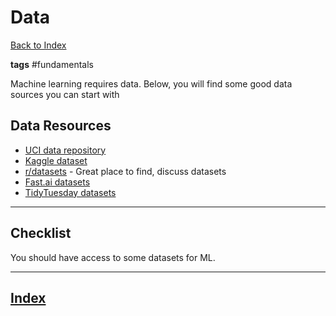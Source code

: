 # Data

[Back to Index](../README.md)

**tags**
#fundamentals

Machine learning requires data.  Below, you will find some good data sources you can start with

## Data Resources

- [UCI data repository](https://archive.ics.uci.edu/ml/index.php)
- [Kaggle dataset](https://www.kaggle.com/datasets)
- [r/datasets](https://www.reddit.com/r/datasets/) - Great place to find, discuss datasets
- [Fast.ai datasets](https://course.fast.ai/datasets)
- [TidyTuesday datasets](https://github.com/rfordatascience/tidytuesday)


---

## Checklist

You should have access to some datasets for ML.

---

## [Index](README.md)
